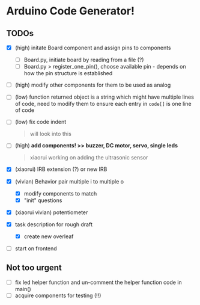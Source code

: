 # Arduino Code Generator!



## TODOs

- [x] (high) initate Board component and assign pins to components
    - [ ] Board.py, initiate board by reading from a file (?)
    - [ ] Board.py > register_one_pin(), choose available pin - depends on how the pin structure is established
- [ ] (high) modify other components for them to be used as analog
- [ ] (low) function returned object is a string which might have multiple lines of code, need to modify them to ensure each entry in `code[]` is one line of code
- [ ] (low) fix code indent
    > will look into this
- [ ] (high) **add components! >> buzzer, DC motor, servo, single leds**
    > xiaorui working on adding the ultrasonic sensor

- [x] (xiaorui) IRB extension (?) or new IRB
- [x] (vivian) Behavior pair multiple i to multiple o
    - [x] modify components to match
    - [x] "init" questions 
- [x] (xiaorui vivian) potentiometer
- [x] task description for rough draft
    - [x] create new overleaf

- [ ] start on frontend


## Not too urgent
- [ ] fix led helper function and un-comment the helper function code in main()
- [ ] acquire components for testing (!!)